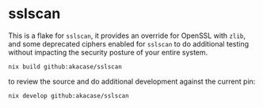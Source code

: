 # sslscan

This is a flake for `sslscan`, it provides an override for OpenSSL with `zlib`, and some deprecated ciphers enabled for `sslscan` to do additional testing without impacting the security posture of your entire system.

`nix build github:akacase/sslscan`

to review the source and do additional development against the current pin:

`nix develop github:akacase/sslscan`
